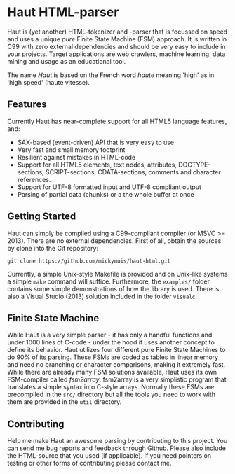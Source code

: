 Haut HTML-parser
================

Haut is (yet another) HTML-tokenizer and -parser that is focussed on speed and uses a unique *pure* Finite State Machine (FSM) approach. It is written in C99 with zero external dependencies and should be very easy to include in your projects. Target applications are web crawlers, machine learning, data mining and usage as an educational tool.

The name *Haut* is based on the French word *haute* meaning 'high' as in 'high speed' (haute vitesse).

Features
--------
Currently Haut has near-complete support for all HTML5 language features, and:
* SAX-based (event-driven) API that is very easy to use
* Very fast and small memory footprint
* Resilient against mistakes in HTML-code
* Support for all HTML5 elements, text nodes, attributes, DOCTYPE-sections, SCRIPT-sections, CDATA-sections, comments and character references.
* Support for UTF-8 formatted input and UTF-8 compliant output
* Parsing of partial data (chunks) or a the whole buffer at once

Getting Started
---------------

Haut can simply be compiled using a C99-compliant compiler (or MSVC >= 2013). There are no external dependencies. First of all, obtain the sources by  clone into the Git repository:

```
git clone https://github.com/mickymuis/haut-html.git
```

Currently, a simple Unix-style Makefile is provided and on Unix-like systems a simple `make` command will suffice. Furthermore, the `examples/` folder contains some simple demonstrations of how the library is used.
There is also a Visual Studio (2013) solution included in the folder `visualc`.

Finite State Machine
--------------------

While Haut is a very simple parser - it has only a handful functions and under 1000 lines of C-code - under the hood it uses another concept to define its behavior. Haut utilizes four different pure Finite State Machines to do 90% of its parsing. These FSMs are coded as tables in linear memory and need no branching or character comparisons, making it extremely fast. While there are already many FSM solutions available, Haut uses its own FSM-compiler called *fsm2array*. fsm2array is a very simplistic program that translates a simple syntax into C-style arrays. Normally these FSMs are precompiled in the `src/` directory but all the tools you need to work with them are provided in the `util` directory.

Contributing
------------

Help me make Haut an awesome parsing by contributing to this project. You can send me bug reports and feedback through Github. Please also include the HTML-source that you used (if applicable).
If you need pointers on testing or other forms of contributing please contact me.
